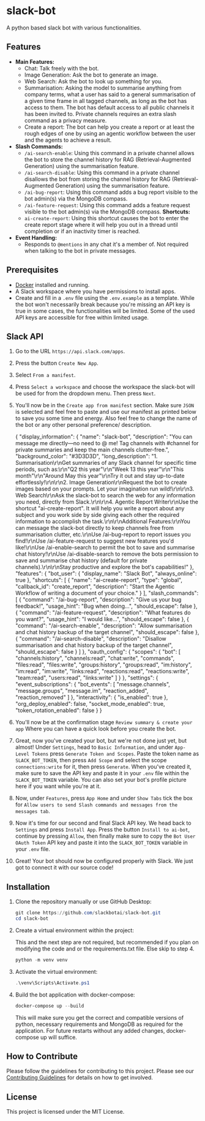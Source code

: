 # slack-bot
A python based slack bot with various functionalities.

## Features
*   **Main Features:**
    * Chat: Talk freely with the bot.
    * Image Generation: Ask the bot to generate an image.
    * Web Search: Ask the bot to look up something for you.
    * Summarisation: Asking the model to summarise anything from company terms, what a user has said to a general summarisation of a given time frame in all tagged channels, as long as the bot has access to them. The bot has default access to all public channels it has been invited to. Private channels requires an extra slash command as a privacy measure.
    * Create a report: The bot can help you create a report or at least the rough edges of one by using an agentic workflow between the user and the agents to achieve a result.
*   **Slash Commands:**
    *   `/ai-search-enable`: Using this command in a private channel allows the bot to store the channel history for RAG (Retrieval-Augmented Generation) using the summarisation feature.
    *   `/ai-search-disable`: Using this command in a private channel disallows the bot from storing the channel history for RAG (Retrieval-Augmented Generation) using the summarisation feature.
    *   `/ai-bug-report`: Using this command adds a bug report visible to the bot admin(s) via the MongoDB compass.
    *   `/ai-feature-request`: Using this command adds a feature request visible to the bot admin(s) via the MongoDB compass.
    **Shortcuts:**
    * `ai-create-report`: Using this shortcut causes the bot to enter the create report stage where it will help you out in a thread until completion or if an inactivity timer is reached.
*   **Event Handling:**
    *   Responds to `@mentions` in any chat it's a member of. Not required when talking to the bot in private messages.

## Prerequisites

*   [Docker](https://www.docker.com/products/docker-desktop) installed and running.
*   A Slack workspace where you have permissions to install apps.
*   Create and fill in a `.env` file using the `.env.example` as a template. While the bot won't necessarily break because you're missing an API key is true in some cases, the functionalities will be limited. Some of the used API keys are accessible for free within limited usage.

## Slack API

1. Go to the URL `https://api.slack.com/apps`.

2. Press the button `Create New App`.

3. Select `From a manifest`.

4. Press `Select a workspace` and choose the workspace the slack-bot will be used for from the dropdown menu. Then press `Next`.

5. You'll now be in the `Create app from manifest` section. Make sure `JSON` is selected and feel free to paste and use our manifest as printed below to save you some time and energy. Also feel free to change the name of the bot or any other personal preference/ description.

    {
        "display_information": {
            "name": "slack-bot",
            "description": "You can message me directly—no need to @ me! Tag channels with #channel for private summaries and keep the main channels clutter-free.",
            "background_color": "#3D3D3D",
            "long_description": "1. Summarisation\r\nGet summaries of any Slack channel for specific time periods, such as:\r\n\"Q2 this year\"\r\n\"Week 13 this year\"\r\n\"This month\"\r\n\"Around May this year\"\r\nTry it out and stay up-to-date effortlessly!\r\n\r\n2. Image Generation\r\nRequest the bot to create images based on your prompts. Let your imagination run wild!\r\n\r\n3. Web Search\r\nAsk the slack-bot to search the web for any information you need, directly from Slack.\r\n\r\n4. Agentic Report Writer\r\nUse the shortcut \"ai-create-report\". It will help you write a report about any subject and you work side by side giving each other the required information to accomplish the task.\r\n\r\nAdditional Features:\r\nYou can message the slack-bot directly to keep channels free from summarisation clutter, etc.\r\nUse /ai-bug-report to report issues you find!\r\nUse /ai-feature-request to suggest new features you'd like!\r\nUse /ai-enable-search to permit the bot to save and summarise chat history!\r\nUse /ai-disable-search to remove the bots permission to save and summarise chat history (default for private channels).\r\n\r\nStay productive and explore the bot's capabilities!"
        },
        "features": {
            "bot_user": {
                "display_name": "Slack Bot",
                "always_online": true
            },
            "shortcuts": [
                {
                    "name": "ai-create-report",
                    "type": "global",
                    "callback_id": "create_report",
                    "description": "Start the Agentic Workflow of writing a document of your choice."
                }
            ],
            "slash_commands": [
                {
                    "command": "/ai-bug-report",
                    "description": "Give us your bug feedback!",
                    "usage_hint": "Bug when doing...",
                    "should_escape": false
                },
                {
                    "command": "/ai-feature-request",
                    "description": "What features do you want?",
                    "usage_hint": "I would like...",
                    "should_escape": false
                },
                {
                    "command": "/ai-search-enable",
                    "description": "Allow summarisation and chat history backup of the target channel",
                    "should_escape": false
                },
                {
                    "command": "/ai-search-disable",
                    "description": "Disallow summarisation and chat history backup of the target channel",
                    "should_escape": false
                }
            ]
        },
        "oauth_config": {
            "scopes": {
                "bot": [
                    "channels:history",
                    "channels:read",
                    "chat:write",
                    "commands",
                    "files:read",
                    "files:write",
                    "groups:history",
                    "groups:read",
                    "im:history",
                    "im:read",
                    "im:write",
                    "links:read",
                    "reactions:read",
                    "reactions:write",
                    "team:read",
                    "users:read",
                    "links:write"
                ]
            }
        },
        "settings": {
            "event_subscriptions": {
                "bot_events": [
                    "message.channels",
                    "message.groups",
                    "message.im",
                    "reaction_added",
                    "reaction_removed"
                ]
            },
            "interactivity": {
                "is_enabled": true
            },
            "org_deploy_enabled": false,
            "socket_mode_enabled": true,
            "token_rotation_enabled": false
        }
    }

6. You'll now be at the confirmation stage `Review summary & create your app` Where you can have a quick look before you create the bot.

7. Great, now you've created your bot, but we're not done just yet, but almost! Under `Settings`, head to `Basic Information`, and under `App-Level Tokens` press `Generate Token and Scopes`. Paste the token name as `SLACK_BOT_TOKEN`, then press `Add Scope` and select the scope `connections:write` for it, then press `Generate`. When you've created it, make sure to save the API key and paste it in your `.env` file within the `SLACK_BOT_TOKEN` variable.
You can also set your bot's profile picture here if you want while you're at it.

8. Now, under `Features`, press `App Home` and under `Show Tabs` tick the box for `Allow users to send Slash commands and messages from the messages tab`.

9. Now it's time for our second and final Slack API key. We head back to `Settings` and press `Install App`. Press the button `Install to ai-bot`, continue by pressing `Allow`, then finally make sure to copy the `Bot User OAuth Token` API key and paste it into the `SLACK_BOT_TOKEN` variable in your `.env` file.

10. Great! Your bot should now be configured properly with Slack. We just got to connect it with our source code!

## Installation

1. Clone the repository manually or use GitHub Desktop:

    ```powershell
    git clone https://github.com/slackbotai/slack-bot.git
    cd slack-bot
    ```

2. Create a virtual environment within the project:

    This and the next step are not required, but recommended if you plan on modifying the code and or the requirements.txt file. Else skip to step 4.

    ```powershell
    python -m venv venv
    ```

3. Activate the virtual environment:

    ```powershell
    .\venv\Scripts\Activate.ps1
    ```

4. Build the bot application with docker-compose:

    ```powershell
    docker-compose up --build
    ```

    This will make sure you get the correct and compatible versions of python,
    necessary requirements and MongoDB as required for the application. For
    future restarts without any added changes, docker-compose up will suffice.

## How to Contribute

Please follow the guidelines for contributing to this project.
Please see our [Contributing Guidelines](HOW_TO_CONTRIBUTE.md) for details on
how to get involved.

## License

This project is licensed under the MIT License.